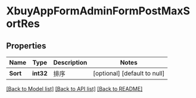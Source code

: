 # XbuyAppFormAdminFormPostMaxSortRes

## Properties
Name | Type | Description | Notes
------------ | ------------- | ------------- | -------------
**Sort** | **int32** | 排序 | [optional] [default to null]

[[Back to Model list]](../README.md#documentation-for-models) [[Back to API list]](../README.md#documentation-for-api-endpoints) [[Back to README]](../README.md)

